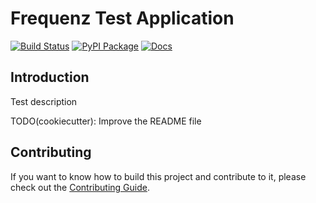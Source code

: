 # Frequenz Test Application

[![Build Status](https://github.com/frequenz-floss/frequenz-app-test/actions/workflows/ci.yaml/badge.svg)](https://github.com/frequenz-floss/frequenz-app-test/actions/workflows/ci.yaml)
[![PyPI Package](https://img.shields.io/pypi/v/frequenz-app-test)](https://pypi.org/project/frequenz-app-test/)
[![Docs](https://img.shields.io/badge/docs-latest-informational)](https://frequenz-floss.github.io/frequenz-app-test/)

## Introduction

Test description

TODO(cookiecutter): Improve the README file

## Contributing

If you want to know how to build this project and contribute to it, please
check out the [Contributing Guide](CONTRIBUTING.md).
